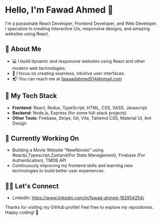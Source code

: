 # Hello, I'm Fawad Ahmed 👋

I'm a passionate React Developer, Frontend Developer, and Web Developer. I specialize in creating interactive UIs, responsive designs, and amazing websites using React.

## 🚀 About Me

- 💻 I build dynamic and responsive websites using React and other modern web technologies.
- 🎨 I focus on creating seamless, intuitive user interfaces.
- 📬 You can reach me at fawaadahmed514@gmail.com

## 🌱 My Tech Stack

- **Frontend**: React, Redux, TypeScript, HTML, CSS, SASS, Javascript
- **Backend**: Node.js, Express (for some full-stack projects)
- **Other Tools**: Firebase, Stripe, Git, Vite, Tailwind CSS, Material UI, Ant Design

## 🔧 Currently Working On

- Building a Movie Website "NewNovies" using Reactjs,Typescript,Zustand(For State Management), Firebase (For Authentication), TMDB API
- Continuously improving my frontend skills and learning new technologies to build better user experiences.
  

## 👨‍💻 Let's Connect

- LinkedIn: https://www.linkedin.com/in/fawad-ahmed-182954254/


Thanks for visiting my GitHub profile! Feel free to explore my repositories. Happy coding! 🚀
